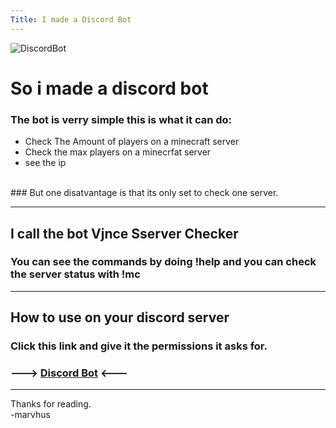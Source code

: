 ```yaml
---
Title: I made a Discord Bot
---
```


![DiscordBot](/emerald/img/DiscordBot.png "DiscordBot")
# So i made a discord bot
### The bot is verry simple  this is what it can do:
  - Check The Amount of players on a minecraft server
  - Check the max players on a minecrfat server
  - see the ip
<br />
### But one disatvantage is that its only set to check one server.

---

## I call the bot     Vjnce Sserver Checker

### You can see the commands by doing !help  and you can check the server status with !mc

---

## How to use on your discord server
### Click this link and give it the permissions it asks for.
### ---> [Discord Bot](https://discord.com/oauth2/authorize?client_id=741281331312328796&scope=bot&permissions=537094152)  <---

---

Thanks for reading.
<br />
-marvhus
